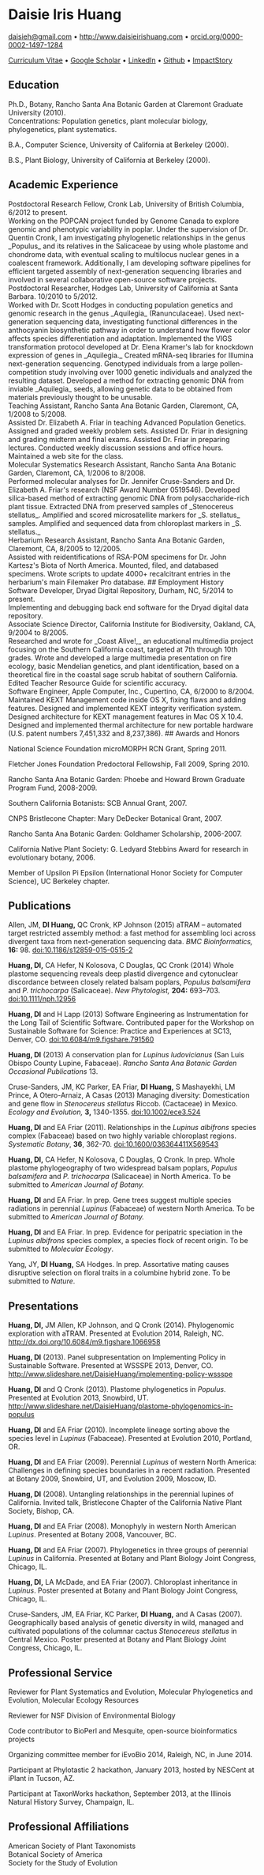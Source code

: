 # Daisie Iris Huang  
daisieh@gmail.com &bull; http://www.daisieirishuang.com &bull; [orcid.org/0000-0002-1497-1284](http://orcid.org/0000-0002-1497-1284)

[Curriculum Vitae](http://www.mutantdaisies.com/DHuang_CV.pdf)
 &bull; [Google Scholar](http://scholar.google.com/citations?hl=en&amp;user=9RChfOwAAAAJ)
 &bull; [LinkedIn](http://www.linkedin.com/profile/view?id=6895145)
 &bull; [Github](https://github.com/daisieh)
 &bull; [ImpactStory](https://impactstory.org/DaisieIrisHuang)
## Education

Ph.D., Botany, Rancho Santa Ana Botanic Garden at Claremont Graduate
University (2010).  
Concentrations: Population genetics, plant molecular biology,
phylogenetics, plant systematics.

B.A., Computer Science, University of California at Berkeley (2000).

B.S., Plant Biology, University of California at Berkeley (2000).

## Academic Experience

<div id=highlight><div id=title>Postdoctoral Research Fellow, Cronk Lab, University of British Columbia, 6/2012 to
present.</div></div>
Working on the POPCAN project funded by Genome Canada to
explore genomic and phenotypic variability in poplar. Under the
supervision of Dr. Quentin Cronk, I am investigating phylogenetic
relationships in the genus _Populus_ and its relatives in the Salicaceae
by using whole plastome and chondrome data, with eventual scaling to
multilocus nuclear genes in a coalescent framework. Additionally, I am
developing software pipelines for efficient targeted assembly of
next-generation sequencing libraries and involved in several
collaborative open-source software projects.

<div id=highlight><div id=title>Postdoctoral Researcher, Hodges Lab, University of California at Santa Barbara.
10/2010 to 5/2012.</div></div>
Worked with Dr. Scott Hodges in conducting population
genetics and genomic research in the genus _Aquilegia_ (Ranunculaceae).
Used next-generation sequencing data, investigating functional
differences in the anthocyanin biosynthetic pathway in order to
understand how flower color affects species differentiation and
adaptation. Implemented the VIGS transformation protocol developed at
Dr. Elena Kramer's lab for knockdown expression of genes in _Aquilegia._
Created mRNA-seq libraries for Illumina next-generation sequencing.
Genotyped individuals from a large pollen-competition study involving
over 1000 genetic individuals and analyzed the resulting dataset.
Developed a method for extracting genomic DNA from inviable _Aquilegia_
seeds, allowing genetic data to be obtained from materials previously
thought to be unusable.

<div id=title>Teaching Assistant, Rancho Santa Ana Botanic Garden, Claremont, CA,
1/2008 to 5/2008.</div>
Assisted Dr. Elizabeth A. Friar in teaching Advanced
Population Genetics. Assigned and graded weekly problem sets. Assisted
Dr. Friar in designing and grading midterm and final exams. Assisted Dr.
Friar in preparing lectures. Conducted weekly discussion sessions and
office hours. Maintained a web site for the class.

<div id=title>Molecular Systematics Research Assistant, Rancho Santa Ana Botanic
Garden, Claremont, CA, 1/2006 to 8/2008.</div>
Performed molecular analyses for Dr. Jennifer Cruse-Sanders and Dr. Elizabeth A. Friar's research (NSF Award Number 0519546). Developed silica-based method of extracting genomic DNA from polysaccharide-rich plant tissue. Extracted DNA from preserved
samples of _Stenocereus stellatus_. Amplified and scored microsatellite
markers for _S. stellatus_ samples. Amplified and sequenced data from
chloroplast markers in _S. stellatus._

<div id=title>Herbarium Research Assistant, Rancho Santa Ana Botanic Garden,
Claremont, CA, 8/2005 to 12/2005.</div>
Assisted with reidentifications of
RSA-POM specimens for Dr. John Kartesz's Biota of North America.
Mounted, filed, and databased specimens. Wrote scripts to update 4000+
recalcitrant entries in the herbarium's main Filemaker Pro database.
## Employment History

<div id=highlight><div id=title>Software Developer, Dryad Digital Repository, Durham, NC, 5/2014 to
present.</div></div>
Implementing and debugging back end software for the Dryad
digital data repository.

<div id=highlight><div id=title>Associate Science Director, California Institute for Biodiversity,
Oakland, CA, 9/2004 to 8/2005.</div></div>
Researched and wrote for _Coast Alive!,_
an educational multimedia project focusing on the Southern California
coast, targeted at 7th through 10th grades. Wrote and developed a large
multimedia presentation on fire ecology, basic Mendelian genetics, and
plant identification, based on a theoretical fire in the coastal sage
scrub habitat of southern California. Edited Teacher Resource Guide for
scientific accuracy.

<div id=highlight><div id=title>Software Engineer, Apple Computer, Inc., Cupertino, CA, 6/2000 to
8/2004.</div></div>
Maintained KEXT Management code inside OS X, fixing flaws and
adding features. Designed and implemented KEXT integrity verification
system. Designed architecture for KEXT management features in Mac OS X
10.4. Designed and implemented thermal architecture for new portable
hardware (U.S. patent numbers 7,451,332 and 8,237,386).
## Awards and Honors

National Science Foundation microMORPH RCN Grant, Spring 2011.

Fletcher Jones Foundation Predoctoral Fellowship, Fall 2009, Spring
2010.

Rancho Santa Ana Botanic Garden: Phoebe and Howard Brown Graduate
Program Fund, 2008-2009.

Southern California Botanists: SCB Annual Grant, 2007.

CNPS Bristlecone Chapter: Mary DeDecker Botanical Grant, 2007.

Rancho Santa Ana Botanic Garden: Goldhamer Scholarship, 2006-2007.

California Native Plant Society: G. Ledyard Stebbins Award for research
in evolutionary botany, 2006.

Member of Upsilon Pi Epsilon (International Honor Society for Computer
Science), UC Berkeley chapter.

## Publications

Allen, JM, **DI Huang,** QC Cronk, KP Johnson (2015) aTRAM &ndash; automated
target restricted assembly method: a fast method for assembling loci
across divergent taxa from next-generation sequencing data. _BMC
Bioinformatics,_ **16:** 98. [doi:10.1186/s12859-015-0515-2](http://dx.doi.org/10.1186/s12859-015-0515-2)

**Huang, DI,** CA Hefer, N Kolosova, C Douglas, QC Cronk (2014) Whole
plastome sequencing reveals deep plastid divergence and cytonuclear
discordance between closely related balsam poplars, _Populus
balsamifera_ and _P. trichocarpa_ (Salicaceae). _New Phytologist,_
**204:** 693–703. [doi:10.1111/nph.12956](http://dx.doi.org/10.1111/nph.12956)

**Huang, DI** and H Lapp (2013) Software Engineering as Instrumentation for
the Long Tail of Scientific Software. Contributed paper for the Workshop
on Sustainable Software for Science: Practice and Experiences at SC13,
Denver, CO. [doi:10.6084/m9.figshare.791560](http://dx.doi.org/10.6084/m9.figshare.791560)

**Huang, DI** (2013) A conservation plan for _Lupinus ludovicianus_ (San
Luis Obispo County Lupine, Fabaceae). _Rancho Santa Ana Botanic Garden
Occasional Publications_ 13.

Cruse-Sanders, JM, KC Parker, EA Friar, **DI Huang,** S Mashayekhi, LM
Prince, A Otero-Arnaiz, A Casas (2013) Managing diversity: Domestication
and gene flow in _Stenocereus stellatus_ Riccob. (Cactaceae) in Mexico.
_Ecology and Evolution,_ **3,** 1340-1355. [doi:10.1002/ece3.524](http://dx.doi.org/10.1002/ece3.524)

**Huang, DI** and EA Friar (2011). Relationships in the _Lupinus albifrons_
species complex (Fabaceae) based on two highly variable chloroplast
regions. _Systematic Botany_, **36**, 362-70. [doi:10.1600/036364411X569543](http://dx.doi.org/10.1600/036364411X569543)

**Huang, DI,** CA Hefer, N Kolosova, C Douglas, Q Cronk. In prep. Whole
plastome phylogeography of two widespread balsam poplars, _Populus
balsamifera_ and _P. trichocarpa_ (Salicaceae) in North America. To be
submitted to _American Journal of Botany._

**Huang, DI** and EA Friar. In prep. Gene trees suggest multiple species
radiations in perennial _Lupinus_ (Fabaceae) of western North America.
To be submitted to _American Journal of Botany._

**Huang, DI** and EA Friar. In prep. Evidence for peripatric speciation in
the _Lupinus albifrons_ species complex, a species flock of recent
origin. To be submitted to _Molecular Ecology_.

Yang, JY, **DI Huang,** SA Hodges. In prep. Assortative mating causes disruptive
selection on floral traits in a columbine hybrid zone. To be submitted
to _Nature_.

## Presentations

**Huang, DI,** JM Allen, KP Johnson, and Q Cronk (2014). Phylogenomic
exploration with aTRAM. Presented at Evolution 2014, Raleigh, NC.
http://dx.doi.org/10.6084/m9.figshare.1066958

**Huang, DI** (2013). Panel subpresentation on Implementing Policy in
Sustainable Software. Presented at WSSSPE 2013, Denver, CO.
http://www.slideshare.net/DaisieHuang/implementing-policy-wssspe

**Huang, DI** and Q Cronk (2013). Plastome phylogenetics in _Populus_.
Presented at Evolution 2013, Snowbird, UT.
http://www.slideshare.net/DaisieHuang/plastome-phylogenomics-in-populus

**Huang, DI** and EA Friar (2010). Incomplete lineage sorting above the
species level in _Lupinus_ (Fabaceae). Presented at Evolution 2010,
Portland, OR.

**Huang, DI** and EA Friar (2009). Perennial _Lupinus_ of western North
America: Challenges in defining species boundaries in a recent
radiation. Presented at Botany 2009, Snowbird, UT, and Evolution 2009,
Moscow, ID.

**Huang, DI** (2008). Untangling relationships in the perennial lupines of
California. Invited talk, Bristlecone Chapter of the California Native
Plant Society, Bishop, CA.

**Huang, DI** and EA Friar (2008). Monophyly in western North American
_Lupinus_. Presented at Botany 2008, Vancouver, BC.

**Huang, DI** and EA Friar (2007). Phylogenetics in three groups of
perennial _Lupinus_ in California. Presented at Botany and Plant Biology
Joint Congress, Chicago, IL.

**Huang, DI,** LA McDade, and EA Friar (2007). Chloroplast inheritance in
_Lupinus_. Poster presented at Botany and Plant Biology Joint Congress,
Chicago, IL.

Cruse-Sanders, JM, EA Friar, KC Parker, **DI Huang,** and A Casas (2007).
Geographically based analysis of genetic diversity in wild, managed and
cultivated populations of the columnar cactus _Stenocereus stellatus_ in
Central Mexico. Poster presented at Botany and Plant Biology Joint
Congress, Chicago, IL.

## Professional Service

Reviewer for Plant Systematics and Evolution, Molecular Phylogenetics
and Evolution, Molecular Ecology Resources

Reviewer for NSF Division of Environmental Biology

Code contributor to BioPerl and Mesquite, open-source bioinformatics
projects

Organizing committee member for iEvoBio 2014, Raleigh, NC, in June 2014.

Participant at Phylotastic 2 hackathon, January 2013, hosted by NESCent
at iPlant in Tucson, AZ.

Participant at TaxonWorks hackathon, September 2013, at the Illinois
Natural History Survey, Champaign, IL.

## Professional Affiliations

American Society of Plant Taxonomists  
Botanical Society of America  
Society for the Study of Evolution

